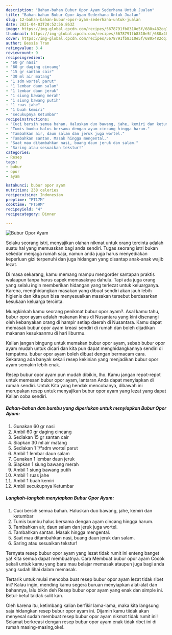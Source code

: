 ```yaml
---
description: "Bahan-bahan Bubur Opor Ayam Sederhana Untuk Jualan"
title: "Bahan-bahan Bubur Opor Ayam Sederhana Untuk Jualan"
slug: 12-bahan-bahan-bubur-opor-ayam-sederhana-untuk-jualan
date: 2021-04-03T20:52:56.863Z
image: https://img-global.cpcdn.com/recipes/5678791fb8310e5f/680x482cq70/bubur-opor-ayam-foto-resep-utama.jpg
thumbnail: https://img-global.cpcdn.com/recipes/5678791fb8310e5f/680x482cq70/bubur-opor-ayam-foto-resep-utama.jpg
cover: https://img-global.cpcdn.com/recipes/5678791fb8310e5f/680x482cq70/bubur-opor-ayam-foto-resep-utama.jpg
author: Bessie Tran
ratingvalue: 3.4
reviewcount: 9
recipeingredient:
- "60 gr nasi"
- "60 gr daging cincang"
- "15 gr santan cair"
- "30 ml air matang"
- "1 sdm wortel parut"
- "1 lembar daun salam"
- "1 lembar daun jeruk"
- "1 siung bawang merah"
- "1 siung bawang putih"
- "1 ruas jahe"
- "1 buah kemiri"
- "secukupnya Ketumbar"
recipeinstructions:
- "Cuci bersih semua bahan. Haluskan duo bawang, jahe, kemiri dan ketumbar"
- "Tumis bumbu halus bersama dengan ayam cincang hingga harum."
- "Tambahkan air, daun salam dan jeruk juga wortel."
- "Tambahkan santan. Masak hingga mengental."
- "Saat mau ditambahkan nasi, buang daun jeruk dan salam."
- "Saring atau sesuaikan tekstur!"
categories:
- Resep
tags:
- bubur
- opor
- ayam

katakunci: bubur opor ayam 
nutrition: 238 calories
recipecuisine: Indonesian
preptime: "PT17M"
cooktime: "PT59M"
recipeyield: "4"
recipecategory: Dinner

---
```



![Bubur Opor Ayam](https://img-global.cpcdn.com/recipes/5678791fb8310e5f/680x482cq70/bubur-opor-ayam-foto-resep-utama.jpg)

Selaku seorang istri, menyajikan olahan nikmat untuk orang tercinta adalah suatu hal yang memuaskan bagi anda sendiri. Tugas seorang istri bukan sekedar menjaga rumah saja, namun anda juga harus menyediakan keperluan gizi terpenuhi dan juga hidangan yang disantap anak-anak wajib lezat.

Di masa  sekarang, kamu memang mampu mengorder santapan praktis walaupun tanpa harus capek memasaknya dahulu. Tapi ada juga orang yang selalu ingin memberikan hidangan yang terlezat untuk keluarganya. Karena, menghidangkan masakan yang dibuat sendiri akan jauh lebih higienis dan kita pun bisa menyesuaikan masakan tersebut berdasarkan kesukaan keluarga tercinta. 



Mungkinkah kamu seorang penikmat bubur opor ayam?. Asal kamu tahu, bubur opor ayam adalah makanan khas di Nusantara yang kini disenangi oleh kebanyakan orang di hampir setiap daerah di Nusantara. Kamu dapat memasak bubur opor ayam kreasi sendiri di rumah dan boleh dijadikan makanan kesukaanmu di hari liburmu.

Kalian jangan bingung untuk memakan bubur opor ayam, sebab bubur opor ayam mudah untuk dicari dan kita pun dapat menghidangkannya sendiri di tempatmu. bubur opor ayam boleh dibuat dengan bermacam cara. Sekarang ada banyak sekali resep kekinian yang menjadikan bubur opor ayam semakin lebih enak.

Resep bubur opor ayam pun mudah dibikin, lho. Kamu jangan repot-repot untuk memesan bubur opor ayam, lantaran Anda dapat menyiapkan di rumah sendiri. Untuk Kita yang hendak mencobanya, dibawah ini merupakan resep untuk menyajikan bubur opor ayam yang lezat yang dapat Kalian coba sendiri.

<!--inarticleads1-->

##### Bahan-bahan dan bumbu yang diperlukan untuk menyiapkan Bubur Opor Ayam:

1. Gunakan 60 gr nasi
1. Ambil 60 gr daging cincang
1. Sediakan 15 gr santan cair
1. Siapkan 30 ml air matang
1. Sediakan 1 ¹/²sdm wortel parut
1. Ambil 1 lembar daun salam
1. Gunakan 1 lembar daun jeruk
1. Siapkan 1 siung bawang merah
1. Ambil 1 siung bawang putih
1. Ambil 1 ruas jahe
1. Ambil 1 buah kemiri
1. Ambil secukupnya Ketumbar




<!--inarticleads2-->

##### Langkah-langkah menyiapkan Bubur Opor Ayam:

1. Cuci bersih semua bahan. Haluskan duo bawang, jahe, kemiri dan ketumbar
1. Tumis bumbu halus bersama dengan ayam cincang hingga harum.
1. Tambahkan air, daun salam dan jeruk juga wortel.
1. Tambahkan santan. Masak hingga mengental.
1. Saat mau ditambahkan nasi, buang daun jeruk dan salam.
1. Saring atau sesuaikan tekstur!




Ternyata resep bubur opor ayam yang lezat tidak rumit ini enteng banget ya! Kita semua dapat membuatnya. Cara Membuat bubur opor ayam Cocok sekali untuk kamu yang baru mau belajar memasak ataupun juga bagi anda yang sudah lihai dalam memasak.

Tertarik untuk mulai mencoba buat resep bubur opor ayam lezat tidak ribet ini? Kalau ingin, mending kamu segera buruan menyiapkan alat-alat dan bahannya, lalu bikin deh Resep bubur opor ayam yang enak dan simple ini. Betul-betul taidak sulit kan. 

Oleh karena itu, ketimbang kalian berfikir lama-lama, maka kita langsung saja hidangkan resep bubur opor ayam ini. Dijamin kamu tiidak akan menyesal sudah membuat resep bubur opor ayam nikmat tidak rumit ini! Selamat berkreasi dengan resep bubur opor ayam enak tidak ribet ini di rumah masing-masing,oke!.

